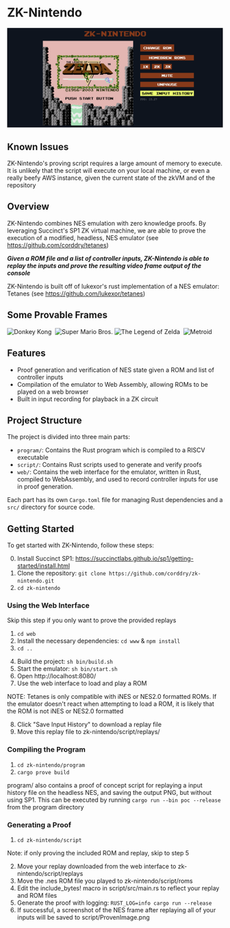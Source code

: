 # ZK-Nintendo

![Zelda Screenshot](zeldascreenshot.png)

## Known Issues
ZK-Nintendo's proving script requires a large amount of memory to execute. It is unlikely that the script will execute on your local machine, or even a really beefy AWS instance, given the current state of the zkVM and of the repository

## Overview

ZK-Nintendo combines NES emulation with zero knowledge proofs. By leveraging Succinct's SP1 ZK virtual machine, we are able to prove the execution of a modified, headless, NES emulator (see https://github.com/corddry/tetanes)

***Given a ROM file and a list of controller inputs, ZK-Nintendo is able to replay the inputs and prove the resulting video frame output of the console*** 

ZK-Nintendo is built off of lukexor's rust implementation of a NES emulator: Tetanes (see https://github.com/lukexor/tetanes)

## Some Provable Frames

<img width="48%" alt="Donkey Kong"
src="https://raw.githubusercontent.com/lukexor/tetanes/main/static/donkey_kong.png">&nbsp;&nbsp;<img
width="48%" alt="Super Mario Bros."
src="https://raw.githubusercontent.com/lukexor/tetanes/main/static/super_mario_bros.png">
<img width="48%" alt="The Legend of Zelda"
src="https://raw.githubusercontent.com/lukexor/tetanes/main/static/legend_of_zelda.png">&nbsp;&nbsp;<img
width="48%" alt="Metroid"
src="https://raw.githubusercontent.com/lukexor/tetanes/main/static/metroid.png">

## Features

- Proof generation and verification of NES state given a ROM and list of controller inputs
- Compilation of the emulator to Web Assembly, allowing ROMs to be played on a web browser
- Built in input recording for playback in a ZK circuit

## Project Structure

The project is divided into three main parts:

- `program/`: Contains the Rust program which is compiled to a RISCV executable
- `script/`: Contains Rust scripts used to generate and verify proofs
- `web/`: Contains the web interface for the emulator, written in Rust, compiled to WebAssembly, and used to record controller inputs for use in proof generation.

Each part has its own `Cargo.toml` file for managing Rust dependencies and a `src/` directory for source code.

## Getting Started

To get started with ZK-Nintendo, follow these steps:

0. Install Succinct SP1: https://succinctlabs.github.io/sp1/getting-started/install.html
1. Clone the repository: `git clone https://github.com/corddry/zk-nintendo.git`
2. `cd zk-nintendo`

### Using the Web Interface
Skip this step if you only want to prove the provided replays
1. `cd web`
2. Install the necessary dependencies: `cd www` & `npm install`
3. `cd ..`
<!-- 4. If on M1 Mac: `export LIBRARY_PATH="$LIBRARY_PATH:/opt/homebrew/lib"` to fix linker issues -->
4. Build the project: `sh bin/build.sh`
5. Start the emulator: `sh bin/start.sh`
6. Open http://localhost:8080/ 
7. Use the web interface to load and play a ROM

NOTE: Tetanes is only compatible with iNES or NES2.0 formatted ROMs. If the emulator doesn't react when attempting to load a ROM, it is likely that the ROM is not iNES or NES2.0 formatted

8. Click "Save Input History" to download a replay file
9. Move this replay file to zk-nintendo/script/replays/

### Compiling the Program
1. `cd zk-nintendo/program`
2. `cargo prove build`

program/ also contains a proof of concept script for replaying a input history file on the headless NES, and saving the output PNG, but without using SP1. This can be executed by running `cargo run --bin poc --release` from the program directory

### Generating a Proof
1. `cd zk-nintendo/script`

Note: if only proving the included ROM and replay, skip to step 5

2. Move your replay downloaded from the web interface to zk-nintendo/script/replays
3. Move the .nes ROM file you played to zk-nintendo/script/roms
4. Edit the include_bytes! macro in script/src/main.rs to reflect your replay and ROM files
5. Generate the proof with logging: `RUST_LOG=info cargo run --release`
6. If successful, a screenshot of the NES frame after replaying all of your inputs will be saved to script/ProvenImage.png
